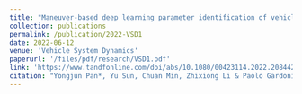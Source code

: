 ```yaml
---
title: "Maneuver-based deep learning parameter identification of vehicle suspensions subjected to performance degradation"
collection: publications
permalink: /publication/2022-VSD1
date: 2022-06-12
venue: 'Vehicle System Dynamics'
paperurl: '/files/pdf/research/VSD1.pdf'
link: 'https://www.tandfonline.com/doi/abs/10.1080/00423114.2022.2084424?journalCode=nvsd20'
citation: "Yongjun Pan*, Yu Sun, Chuan Min, Zhixiong Li & Paolo Gardoni.<br><i>Vehicle System Dynamics</i>"
---
```





